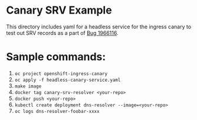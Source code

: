 # Canary SRV Example

This directory includes yaml for a headless service for the ingress canary
to test out SRV records as a part of [Bug 1966116](https://bugzilla.redhat.com/show_bug.cgi?id=1966116).

# Sample commands:

1. `oc project openshift-ingress-canary`
1. `oc apply -f headless-canary-service.yaml`
1. `make image`
1. `docker tag canary-srv-resolver <your-repo>`
1. `docker push <your-repo>`
1. `kubectl create deployment dns-resolver --image=<your-repo>`
1. `oc logs dns-resolver-foobar-xxxx`
